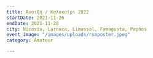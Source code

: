 ```yaml
---
title: Άνοιξη / Καλοκαίρι 2022
startDate: 2021-11-26
endDate: 2021-11-28
city: Nicosia, Larnaca, Limassol, Famagusta, Paphos
event_image: "/images/uploads/rsmposter.jpeg"
category: Amateur

---
```

